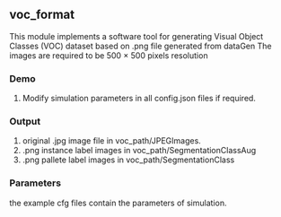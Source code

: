 ## voc_format
This module implements a software tool for generating Visual Object Classes (VOC) dataset based on .png file generated from dataGen
The images are required to be 500 × 500 pixels resolution

### Demo
1. Modify simulation parameters in all config.json files if required.

### Output
1. original .jpg image file in voc_path/JPEGImages.
2. .png instance label images in voc_path/SegmentationClassAug
3. .png pallete label images in voc_path/SegmentationClass

### Parameters
the example cfg files contain the parameters of simulation.
